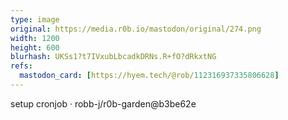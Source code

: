 ```yaml
---
type: image
original: https://media.r0b.io/mastodon/original/274.png
width: 1200
height: 600
blurhash: UKSs1?t7IVxubLbcadkDRNs.R+fO?dRkxtNG
refs:
  mastodon_card: [https://hyem.tech/@rob/112316937335806628]
---
```


setup cronjob · robb-j/r0b-garden@b3be62e
